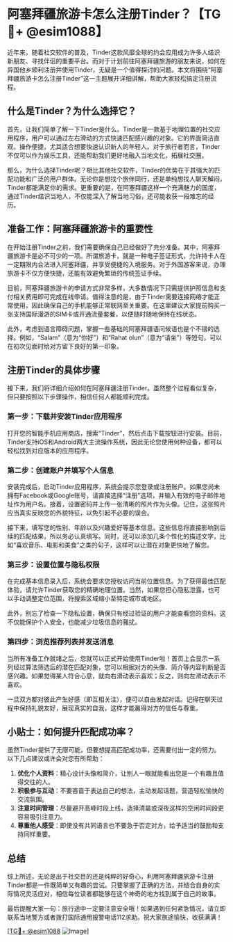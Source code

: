 # 阿塞拜疆旅游卡怎么注册Tinder？【TG💪+ @esim1088】

近年来，随着社交软件的普及，Tinder这款风靡全球的约会应用成为许多人结识新朋友、寻找伴侣的重要平台。而对于计划前往阿塞拜疆旅游的朋友来说，如何在异国他乡顺利注册并使用Tinder，无疑是一个值得探讨的问题。本文将围绕“阿塞拜疆旅游卡怎么注册Tinder”这一主题展开详细讲解，帮助大家轻松搞定注册流程。

## 什么是Tinder？为什么选择它？

首先，让我们简单了解一下Tinder是什么。Tinder是一款基于地理位置的社交应用程序，用户可以通过左右滑动的方式快速匹配感兴趣的对象。它的界面简洁直观，操作便捷，尤其适合想要快速认识新人的年轻人。对于旅行者而言，Tinder不仅可以作为娱乐工具，还能帮助我们更好地融入当地文化，拓展社交圈。

那么，为什么选择Tinder呢？相比其他社交软件，Tinder的优势在于其强大的匹配功能和广泛的用户群体。无论你是想找个旅伴同行，还是单纯想找人聊天解闷，Tinder都能满足你的需求。更重要的是，在阿塞拜疆这样一个充满魅力的国度，通过Tinder结识当地人，不仅能深入了解当地习俗，还可能收获一段难忘的经历。

## 准备工作：阿塞拜疆旅游卡的重要性

在开始注册Tinder之前，我们需要确保自己已经做好了充分准备。其中，阿塞拜疆旅游卡是必不可少的一项。所谓旅游卡，就是一种电子签证形式，允许持卡人在一定期限内合法进入阿塞拜疆，并享受便捷的入境服务。对于外国游客来说，办理旅游卡不仅方便快捷，还能有效避免繁琐的传统签证手续。

目前，阿塞拜疆旅游卡的申请方式非常多样，大多数情况下只需提供护照信息和支付相关费用即可完成在线申请。值得注意的是，由于Tinder需要连接网络才能正常使用，因此确保自己的手机能够正常联网至关重要。在这里建议大家提前购买一张支持国际漫游的SIM卡或开通流量套餐，以便随时随地保持在线状态。

此外，考虑到语言障碍问题，掌握一些基础的阿塞拜疆语问候语也是个不错的选择。例如，“Salam”（意为“你好”）和“Rahat olun”（意为“请坐”）等短句，可以在初次见面时给对方留下良好的第一印象。

## 注册Tinder的具体步骤

接下来，我们将详细介绍如何在阿塞拜疆注册Tinder。虽然整个过程看似复杂，但只要按照以下步骤操作，相信任何人都能顺利完成。

### 第一步：下载并安装Tinder应用程序

打开您的智能手机应用商店，搜索“Tinder”，然后点击下载按钮进行安装。目前，Tinder支持iOS和Android两大主流操作系统，因此无论您使用何种设备，都可以轻松找到对应版本的应用程序。

### 第二步：创建账户并填写个人信息

安装完成后，启动Tinder应用程序，系统会提示您登录或注册账户。如果您尚未拥有Facebook或Google账号，请直接选择“注册”选项，并输入有效的电子邮件地址作为用户名。接着，设置密码并上传一张清晰的照片作为头像。记住，这张照片应当真实反映您的外貌特征，以免引起不必要的误会。

接下来，填写您的性别、年龄以及兴趣爱好等基本信息。这些信息将直接影响到后续的匹配结果，所以务必认真填写。同时，还可以添加几条个性化的描述文字，比如“喜欢音乐、电影和美食”之类的句子，这样可以让潜在对象更快地了解您。

### 第三步：设置位置与隐私权限

在完成基本信息录入后，系统会要求您授权访问当前位置信息。为了获得最佳匹配体验，请允许Tinder获取您的精确地理位置。当然，如果您担心隐私泄露，也可以手动调整定位范围，将搜索区域缩小至特定城市或地区。

此外，别忘了检查一下隐私设置，确保只有经过验证的用户才能查看您的资料。这不仅能保护个人安全，也能减少垃圾信息的骚扰。

### 第四步：浏览推荐列表并发送消息

当所有准备工作就绪之后，您就可以正式开始使用Tinder啦！首页上会显示一系列经过算法筛选后的潜在匹配对象，您可以根据对方的头像、简介等内容判断是否感兴趣。如果觉得某人符合心意，就向右滑动表示喜欢；反之，则向左滑动表示不喜欢。

一旦双方都对彼此产生好感（即互相关注），便可以自由发起对话。记得在聊天过程中保持礼貌友好，展现真实的自我，这样才能赢得对方的信任与尊重。

## 小贴士：如何提升匹配成功率？

虽然Tinder提供了无限可能，但要想提高匹配成功率，还需要付出一定的努力。以下几点建议或许会对您有所帮助：

1. **优化个人资料**：精心设计头像和简介，让别人一眼就能看出您是一个有趣且值得交往的人。
2. **积极参与互动**：不要吝啬于表达自己的想法，主动发起话题，营造轻松愉快的交流氛围。
3. **注意时间管理**：尽量避开高峰时段上线，选择清晨或深夜这样的空闲时间段更容易吸引注意力。
4. **尊重他人感受**：即使没有共同语言也不要急于否定对方，给予适当的鼓励和支持同样重要。

## 总结

综上所述，无论是出于社交目的还是纯粹的好奇心，利用阿塞拜疆旅游卡注册Tinder都是一件既简单又有趣的尝试。只要掌握了正确的方法，并结合自身的实际情况灵活应对，相信每位读者都能够在这个神奇的地方找到属于自己的故事。

最后提醒大家一句：旅行途中一定要注意安全哦！如果遇到任何紧急情况，请立即联系当地警方或者拨打国际通用报警电话112求助。祝大家旅途愉快，收获满满！

[[TG💪+ @esim1088](https://t.me/s/esim1088) ![Image](https://i.postimg.cc/4NQfJmqS/Snipaste-2025-05-13-00-14-12.png)]